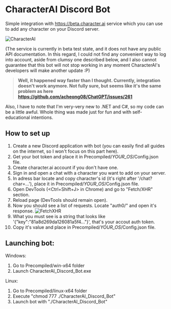 # CharacterAI Discord Bot
Simple integration with https://beta.character.ai service which you can use to add any character on your Discord server.

![CharacterAI](https://i.imgur.com/H5hDipp.jpg)

(The service is currently in beta test state, and it does not have any public API documentation. In this regard, I could not find any convenient way to log into account, aside from clumsy one described below, and I also cannot guarantee that this bot will not stop working in any moment CharacterAI's developers will make another update :P)
> **Well, it happened way faster than I thought. Currently, integration doesn't work anymore. Not fully sure, but seems like it's the same problem as here https://github.com/acheong08/ChatGPT/issues/261**

Also, I have to note that I'm very-very new to .NET and C#, so my code can be a little awful. Whole thing was made just for fun and with self-educational intentions.

##  How to set up
1. Create a new Discord application with bot (you can easily find all guides on the internet, so I won't focus on this part here).
2. Get your bot token and place it in Precompiled/_YOUR_OS_/Config.json file.
3. Create character.ai account if you don't have one.
4. Sign in and open a chat with a character you want to add on your server.
5. In adress bar locate and copy character's id (it's right after '/chat?char=...'), place it in Precompiled/_YOUR_OS_/Config.json file.
6. Open DevTools (<Ctrl+Shift+J> in Chrome) and go to "Fetch/XHR" section.
7. Reload page (DevTools should remain open).
8. Now you should see a list of requests. Locate "auth0/" and open it's response.
![FetchXHR](https://i.imgur.com/UnOxKUg.png)
9. What you must see is a string that looks like '{"key":"81a8d269da126081a5f4..."}', that's your accout auth token.
10. Copy it's value and place in Precompiled/_YOUR_OS_/Config.json file.
## Launching bot:
Windows:
1. Go to Precompiled/win-x64 folder
2. Launch CharacterAI_Discord_Bot.exe

Linux:
1. Go to Precompiled/linux-x64 folder
2. Execute "chmod 777 ./CharacterAI_Discord_Bot"
3. Launch bot with "./CharacterAI_Discord_Bot"

